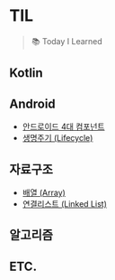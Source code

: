 # TIL
> 📚 Today I Learned

## Kotlin

## Android
- [안드로이드 4대 컴포넌트](https://github.com/memeze/TIL/blob/main/Android/Component.md)
- [생명주기 (Lifecycle)](https://github.com/memeze/TIL/blob/main/Android/Lifecycle.md)

## 자료구조
- [배열 (Array)](https://github.com/memeze/til/blob/main/DataStructure/array.md)
- [연결리스트 (Linked List)](https://github.com/memeze/til/blob/main/DataStructure/linkedlist.md)

## 알고리즘

## ETC.
